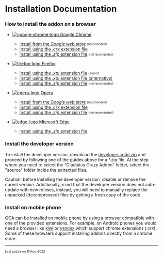 # Installation Documentation

### How to install the addon on a browser

- [![google-chrome-logo](resources/browser-icons/chrome_16x16.png) Google Chrome](installation-chrome.md)
  - [Install from the *Google web store*](installation-chrome.md#install-from-the-google-web-store) <sub><sup>(recomended)</sup></sub>
  - [Install using the *.crx* extension file](installation-chrome.md#install-using-the-crx-extension-file)
  - [Install using the *.zip* extension file](installation-chrome.md#install-using-the-zip-extension-file) <sub><sup>(not recomended)</sup></sub>


- [![firefox-logo](resources/browser-icons/firefox_16x16.png) Firefox](installation-firefox.md)
  - [Install using the *.xpi* extension file](installation-firefox.md#install-using-the-xpi-extension-file) <sub><sup>(easier)</sup></sub>
  - [Install using the *.xpi* extension file (alternative)](installation-firefox.md#install-using-the-xpi-extension-file-alternative)
  - [Install using the *.zip* extension file](installation-firefox.md#install-using-the-zip-extension-file) <sub><sup>(not recomended)</sup></sub>


- [![opera-logo](resources/browser-icons/opera_16x16.png) Opera](installation-opera.md)
  - [Install from the *Google web store*](installation-opera.md#install-from-the-google-web-store) <sub><sup>(recomended)</sup></sub>
  - [Install using the *.crx* extension file](installation-opera.md#install-using-the-crx-extension-file)
  - [Install using the *.zip* extension file](installation-opera.md#install-using-the-zip-extension-file) <sub><sup>(not recomended)</sup></sub>

- [![edge-logo](resources/browser-icons/edge_16x16.png) Microsoft Edge](installation-edge.md)
  - [Install using the *.zip* extension file](installation-edge.md#install-using-the-zip-extension-file)


### Install the developer version

To install the developer version, download the [developer code zip](https://github.com/DinoDevs/GladiatusCrazyAddon/archive/refs/heads/master.zip) and proceed by following one of the guides above for a *.zip file. At the step where you need to select the "Gladiatus Crazy Addon" folder, select the "source" folder incide the extracted files.

Caution: before installing the developer version, disable or remove the curent version. Additionally, mind that the developer version does not auto-update with new releses, instead, you will need to manually replace the unpacked (decompressed) files by getting a fresh copy of the code.

### Install on mobile phone

GCA can be installed on mobile phone by using a browser compatible with one of the provided extensions. For example, on Android phones you would need a browser like [kiwi](https://play.google.com/store/apps/details?id=com.kiwibrowser.browser) or [yandex](https://play.google.com/store/apps/details?id=com.yandex.browser) which support chrome extensions (*.crx*). Some of these browsers support installing addons directly from a chrome store.


---

<sub><sup>Last update on 13-Aug-2022</sup></sub>
